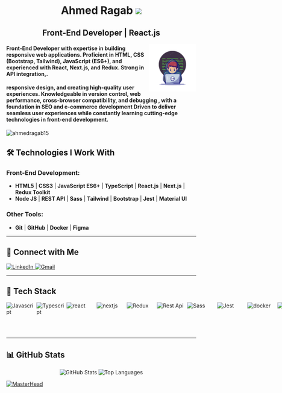 <h1 align="center">Ahmed Ragab <img src="https://media.giphy.com/media/hvRJCLFzcasrR4ia7z/giphy.gif" width="28"></h1>
<h2 align="center">Front-End Developer | React.js</h2>

<div style="margin-bottom:20px">
        <img align="right" src="https://raw.githubusercontent.com/mohamedelkashef15/mohamedelkashef15/main/github-profile.png" width="25%">
</div>

<h4>Front-End Developer with expertise in building responsive web applications. Proficient in HTML, CSS (Bootstrap, Tailwind), JavaScript (ES6+), and experienced with React, Next.js, and Redux. Strong in API integration,.</h3>
  
<h4>responsive design, and creating high-quality user experiences. Knowledgeable in version control, web performance, cross-browser compatibility, and debugging , with a foundation in SEO and e-commerce development Driven to deliver seamless user experiences while constantly learning cutting-edge technologies in front-end development.</h3>
<p align="left"> <img src="https://komarev.com/ghpvc/?username=ahmedragab15&label=Profile%20views&color=0e75b6&style=flat" alt="ahmedragab15" /> </p>


## 🛠️ **Technologies I Work With**

### **Front-End Development:**
- **HTML5** | **CSS3** | **JavaScript ES6+** | **TypeScript** | **React.js** | **Next.js** | **Redux Toolkit**
- **Node JS** | **REST API** | **Sass** | **Tailwind** | **Bootstrap** | **Jest** | **Material UI**

### **Other Tools:**
- **Git** | **GitHub** | **Docker** | **Figma**

---

## 🔗 **Connect with Me**  
<div align="left">
  <a href="https://www.linkedin.com/in/ahmedragab15" target="_blank">
    <img src="https://img.shields.io/badge/LinkedIn-0077B5?logo=linkedin&logoColor=white&style=for-the-badge" height="35" alt="LinkedIn" />
  </a>
  <a href="mailto:ragabahmed154@gmail.com">
    <img src="https://img.shields.io/badge/Gmail-D14836?logo=gmail&logoColor=white&style=for-the-badge" height="35" alt="Gmail" />
  </a>
</div>

---
## 🚀 **Tech Stack**
<div style="display: flex; align-items: flex-start;">
        <img src="https://techstack-generator.vercel.app/js-icon.svg" alt="Javascript" width="80" height="80" title="Javascript"/>
        <img src="https://techstack-generator.vercel.app/ts-icon.svg" alt="Typescript" width="80" height="80" title="Typescript"/>
        <img src="https://techstack-generator.vercel.app/react-icon.svg" alt="react" width="80" height="80" title="React"/>
        <img src="https://cdn.worldvectorlogo.com/logos/nextjs-2.svg" alt="nextjs" width="80" height="80" title="Next"/>
        <img src="https://techstack-generator.vercel.app/redux-icon.svg" alt="Redux" width="80" height="80" title="Redux"/>
        <img src="https://techstack-generator.vercel.app/restapi-icon.svg" alt="Rest Api" width="80" height="80" title="Rest Api"/>
        <img src="https://techstack-generator.vercel.app/sass-icon.svg" alt="Sass" width="80" height="80" title="Sass"/>
        <img src="https://techstack-generator.vercel.app/jest-icon.svg" alt="Jest" width="80" height="80" title="Jest"/>
        <img src="https://techstack-generator.vercel.app/docker-icon.svg" alt="docker" width="80" height="80" title="Docker"/>
        <img src="https://www.vectorlogo.zone/logos/tailwindcss/tailwindcss-icon.svg" alt="tailwind" width="80" height="80" title="Tailwind"/>
        <img src="https://raw.githubusercontent.com/devicons/devicon/master/icons/bootstrap/bootstrap-plain-wordmark.svg" alt="bootstrap" width="80" height="80" title="Bootstrap"/>
        <img src="https://raw.githubusercontent.com/devicons/devicon/master/icons/css3/css3-original-wordmark.svg" alt="css3" width="80" height="80" title="Css"/> 
        <img src="https://raw.githubusercontent.com/devicons/devicon/master/icons/html5/html5-original-wordmark.svg" alt="html5" width="80" height="80" title="Html"/> 
        <img src="https://www.vectorlogo.zone/logos/git-scm/git-scm-icon.svg" alt="git" width="80" height="80" title="Git"/>
        <img src="https://www.vectorlogo.zone/logos/figma/figma-icon.svg" alt="figma" width="80" height="80" title="Figma"/> 
</div>

---

## 📊 **GitHub Stats**  

<div align="center">
<img src="https://github-readme-stats.vercel.app/api/top-langs?username=ahmedragab15&layout=compact&theme=dracula&langs_count=6" height="150" alt="GitHub Stats" />
<img src="https://github-readme-stats.vercel.app/api?username=ahmedragab15&show_icons=true&theme=dracula&count_private=true" height="150" alt="Top Languages" />
</div>



[![MasterHead](https://firebasestorage.googleapis.com/v0/b/flexi-coding.appspot.com/o/dempgi7-520f8d5f-63d4-4453-8822-dbc149ae27f8.gif?alt=media&token=91c0c7b2-93c3-8029-b011-1a8803c5730d)](https://github.com/)
